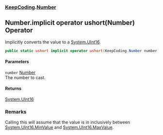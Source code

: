 ### [KeepCoding](KeepCoding.md 'KeepCoding').[Number](KeepCoding_Number.md 'KeepCoding.Number')
## Number.implicit operator ushort(Number) Operator
Implicitly converts the value to a [System.UInt16](https://docs.microsoft.com/en-us/dotnet/api/System.UInt16 'System.UInt16').  
```csharp
public static ushort implicit operator ushort(KeepCoding.Number number);
```
#### Parameters
<a name='KeepCoding_Number_op_Implicitushort(KeepCoding_Number)_number'></a>
`number` [Number](KeepCoding_Number.md 'KeepCoding.Number')  
The number to cast.
  
#### Returns
[System.UInt16](https://docs.microsoft.com/en-us/dotnet/api/System.UInt16 'System.UInt16')  
### Remarks
Calling this will assume that the value is in inclusively between [System.UInt16.MinValue](https://docs.microsoft.com/en-us/dotnet/api/System.UInt16.MinValue 'System.UInt16.MinValue') and [System.UInt16.MaxValue](https://docs.microsoft.com/en-us/dotnet/api/System.UInt16.MaxValue 'System.UInt16.MaxValue').  
